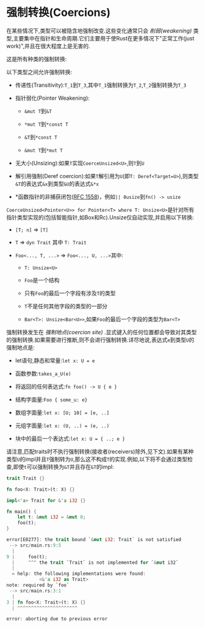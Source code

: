 # 强制转换(Coercions)

在某些情况下,类型可以被隐含地强制改变.这些变化通常只会 *削弱(weakening)* 类型,主要集中在指针和生命周期.它们主要用于使Rust在更多情况下"正常工作(just work)",并且在很大程度上是无害的.

这是所有种类的强制转换:

以下类型之间允许强制转换:

- 传递性(Transitivity):`T_1`到`T_3`,其中`T_1`强制转换为`T_2`,`T_2`强制转换为`T_3`

- 指针弱化(Pointer Weakening):

  - `&mut T`到`&T`
  
  - `*mut T`到`*const T`
  
  - `&T`到`*const T`
  
  - `&mut T`到`*mut T`

- 无大小(Unsizing):如果`T`实现`CoerceUnsized<U>`,则`T`到`U`

- 解引用强制(Deref coercion):如果`T`解引用为`U`(即`T: Deref<Target=U>`),则类型`&T`的表达式`&x`到类型`&U`的表达式`&*x`

- *函数指针的非捕获闭包([RFC 1558](https://rust-lang.github.io/rfcs/1558-closure-to-fn-coercion.html))，例如`|| 8usize`到`fn() -> usize`

`CoerceUnsized<Pointer<U>> for Pointer<T> where T: Unsize<U>`是针对所有指针类型实现的(包括智能指针,如Box和Rc).Unsize仅自动实现,并启用以下转换:

- `[T; n]` => `[T]`

- `T` => `dyn Trait` 其中 `T: Trait`

- `Foo<..., T, ...>` => `Foo<..., U, ...>`其中:

  - `T: Unsize<U>`
  
  - `Foo`是一个结构
  
  - 只有`Foo`的最后一个字段有涉及`T`的类型
  
  - `T`不是任何其他字段的类型的一部分
  
  - `Bar<T>: Unsize<Bar<U>>`,如果`Foo`的最后一个字段的类型为`Bar<T>`

强制转换发生在 *强制地点(coercion site)* .显式键入的任何位置都会导致对其类型的强制转换.如果需要进行推断,则不会进行强制转换.详尽地说,表达式`e`到类型`U`的强制地点是:

- let语句,静态和常量:`let x: U = e`

- 函数参数:`takes_a_U(e)`

- 将返回的任何表达式:`fn foo() -> U { e }`

- 结构字面量:`Foo { some_u: e}`

- 数组字面量:`let x: [U; 10] = [e, ..]`

- 元组字面量:`let x: (U, ..) = (e, ..)`

- 块中的最后一个表达式:`let x: U = { ..; e }`

请注意,匹配traits时不执行强制转换(接收者(receivers)除外,见下文).如果有某种类型`U`的impl并且`T`强制转为`U`,那么这不构成`T`的实现.例如,以下将不会通过类型检查,即使`t`可以强制转换为`&T`并且存在`&T`的impl:

```Rust
trait Trait {}

fn foo<X: Trait>(t: X) {}

impl<'a> Trait for &'a i32 {}

fn main() {
    let t: &mut i32 = &mut 0;
    foo(t);
}
```

```Rust
error[E0277]: the trait bound `&mut i32: Trait` is not satisfied
 --> src/main.rs:9:5
  |
9 |     foo(t);
  |     ^^^ the trait `Trait` is not implemented for `&mut i32`
  |
  = help: the following implementations were found:
            <&'a i32 as Trait>
note: required by `foo`
 --> src/main.rs:3:1
  |
3 | fn foo<X: Trait>(t: X) {}
  | ^^^^^^^^^^^^^^^^^^^^^^

error: aborting due to previous error
```
